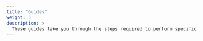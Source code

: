 ```yaml
---
title: "Guides"
weight: 3
description: >
  These guides take you through the steps required to perform specific tasks using wasmVision.
---
```


